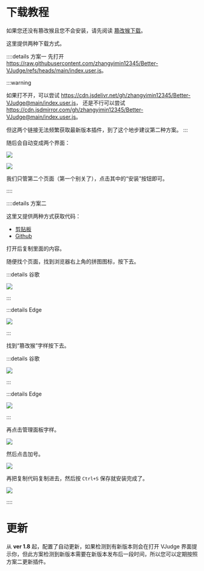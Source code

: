 # 下载教程

如果您还没有篡改猴且您不会安装，请先阅读 [篡改猴下载](../download/tampermonkey-download.html)。

这里提供两种下载方式。

::::details 方案一
先打开 <https://raw.githubusercontent.com/zhangyimin12345/Better-VJudge/refs/heads/main/index.user.js>。

:::warning

如果打不开，可以尝试 <https://cdn.jsdelivr.net/gh/zhangyimin12345/Better-VJudge@main/index.user.js>，
还是不行可以尝试 <https://cdn.jsdmirror.com/gh/zhangyimin12345/Better-VJudge@main/index.user.js>。

但这两个链接无法频繁获取最新版本插件，到了这个地步建议第二种方案。
:::

随后会自动变成两个界面：

![](https://cdn.luogu.com.cn/upload/image_hosting/8s0vwz43.png)

![](https://cdn.luogu.com.cn/upload/image_hosting/kktrk1ci.png)

我们只管第二个页面（第一个别关了），点击其中的“安装”按钮即可。

::::

::::details 方案二

这里又提供两种方式获取代码：

- [剪贴板](https://netcut.cn/p/07a02edbe4930deb)
- [Github](https://github.com/zhangyimin12345/Better-VJudge/blob/main/index.user.js)

打开后复制里面的内容。

随便找个页面，找到浏览器右上角的拼图图标，按下去。

:::details 谷歌

![](https://cdn.luogu.com.cn/upload/image_hosting/sw3dijeq.png)

:::

:::details Edge

![](https://cdn.luogu.com.cn/upload/image_hosting/ie19wtkv.png)

:::

找到“篡改猴”字样按下去。

:::details 谷歌

![](https://cdn.luogu.com.cn/upload/image_hosting/jmfsogpb.png)

:::

:::details Edge

![](https://cdn.luogu.com.cn/upload/image_hosting/d43c5nc5.png)

:::

再点击管理面板字样。

![](https://cdn.luogu.com.cn/upload/image_hosting/ny29w45j.png)

然后点击加号。

![](https://cdn.luogu.com.cn/upload/image_hosting/eiijplua.png)

再把复制代码复制进去，然后按 `Ctrl+S` 保存就安装完成了。

![](https://cdn.luogu.com.cn/upload/image_hosting/oei05fyc.png)

::::

# 更新

从 **ver 1.8** 起，配置了自动更新，如果检测到有新版本则会在打开 VJudge 界面提示你，但此方案检测到新版本需要在新版本发布后一段时间，所以您可以定期按照方案二更新插件。